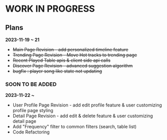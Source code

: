 # WORK IN PROGRESS #

## Plans ##
**2023-11-19 ~ 21**
- ~~Main Page Revision - add personalized timeline feature~~
- ~~Trending Page Revision - Move Hot tracks to trending page~~
- ~~Recent Played Table apis & client side api calls~~
- ~~Discover Page Revision - advanced suggestion algorithm~~
- ~~bugfix : player song like state not updating~~

### SOON TO BE ADDED ###
**2023-11-22 ~**
- User Profile Page Revision - add edit profile feature & user customizing profile page styling
- Detail Page Revision - add edit & delete feature & user customizing detail page
- Add "Frequency" filter to common filters (search, table list)
- Code Refactoring
